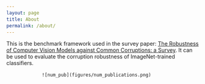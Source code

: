 ```yaml
---
layout: page
title: About
permalink: /about/
---
```

This is the benchmark framework used in the survey paper: [The Robustness of Computer Vision Models against Common Corruptions: a Survey](https://arxiv.org/abs/2305.06024). It can be used to evaluate the corruption robustness of ImageNet-trained classifiers.

                 ![num_pub](figures/num_publications.png)

 